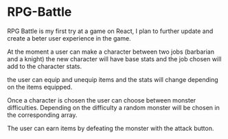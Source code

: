 # RPG-Battle
RPG Battle is my first try at a game on React, I plan to further update and create a beter user experience in the game.

At the moment a user can make a character between two jobs (barbarian and a knight) the new character will have base stats and the job chosen will add to the character stats.

the user can equip and unequip items and the stats will change depending on the items equipped.

Once a character is chosen the user can choose between monster difficulties. Depending on the difficulty a random monster will be chosen in the corresponding array. 

The user can earn items by defeating the monster with the attack button.